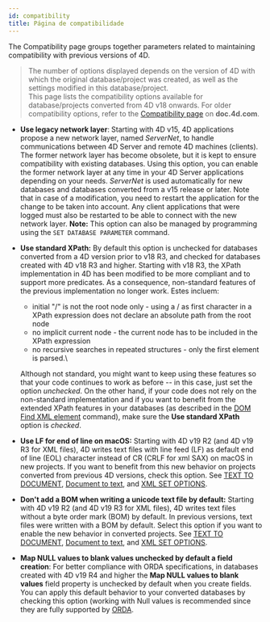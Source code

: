 ```yaml
---
id: compatibility
title: Página de compatibilidade
---
```


The Compatibility page groups together parameters related to maintaining compatibility with previous versions of 4D.

> The number of options displayed depends on the version of 4D with which the original database/project was created, as well as the settings modified in this database/project.   
> This page lists the compatibility options available for database/projects converted from 4D v18 onwards. For older compatibility options, refer to the [Compatibility page](https://doc.4d.com/4Dv19R3/4D/19-R3/Compatibility-page.300-5612610.en.html) on **doc.4d.com**.

- **Use legacy network layer**: Starting with 4D v15, 4D applications propose a new network layer, named *ServerNet*, to handle communications between 4D Server and remote 4D machines (clients). The former network layer has become obsolete, but it is kept to ensure compatibility with existing databases. Using this option, you can enable the former network layer at any time in your 4D Server applications depending on your needs. *ServerNet* is used automatically for new databases and databases converted from a v15 release or later. Note that in case of a modification, you need to restart the application for the change to be taken into account. Any client applications that were logged must also be restarted to be able to connect with the new network layer. **Note:** This option can also be managed by programming using the `SET DATABASE PARAMETER` command.

- **Use standard XPath:** By default this option is unchecked for databases converted from a 4D version prior to v18 R3, and checked for databases created with 4D v18 R3 and higher. Starting with v18 R3, the XPath implementation in 4D has been modified to be more compliant and to support more predicates. As a consequence, non-standard features of the previous implementation no longer work. Estes incluem:
    * initial "/" is not the root node only - using a / as first character in a XPath expression does not declare an absolute path from the root node
    * no implicit current node - the current node has to be included in the XPath expression
    * no recursive searches in repeated structures - only the first element is parsed.\

    Although not standard, you might want to keep using these features so that your code continues to work as before -- in this case, just set the option *unchecked*. On the other hand, if your code does not rely on the non-standard implementation and if you want to benefit from the extended XPath features in your databases (as described in the [DOM Find XML element](https://doc.4d.com/4dv19R/help/command/en/page864.html) command), make sure the **Use standard XPath** option is *checked*.

-   **Use LF for end of line on macOS:** Starting with 4D v19 R2 (and 4D v19 R3 for XML files), 4D writes text files with line feed (LF) as default end of line (EOL) character instead of CR (CRLF for xml SAX) on macOS in new projects. If you want to benefit from this new behavior on projects converted from previous 4D versions, check this option. See [TEXT TO DOCUMENT](https://doc.4d.com/4dv19R/help/command/en/page1237.html), [Document to text](https://doc.4d.com/4dv19R/help/command/en/page1236.html), and [XML SET OPTIONS](https://doc.4d.com/4dv19R/help/command/en/page1090.html).

-   **Don't add a BOM when writing a unicode text file by default:** Starting with 4D v19 R2 (and 4D v19 R3 for XML files), 4D writes text files without a byte order mark (BOM) by default. In previous versions, text files were written with a BOM by default. Select this option if you want to enable the new behavior in converted projects. See [TEXT TO DOCUMENT](https://doc.4d.com/4dv19R/help/command/en/page1237.html), [Document to text](https://doc.4d.com/4dv19R/help/command/en/page1236.html), and [XML SET OPTIONS](https://doc.4d.com/4dv19R/help/command/en/page1090.html).

- **Map NULL values to blank values unchecked by default a field creation**: For better compliance with ORDA specifications, in databases created with 4D v19 R4 and higher the **Map NULL values to blank values** field property is unchecked by default when you create fields. You can apply this default behavior to your converted databases by checking this option (working with Null values is recommended since they are fully supported by [ORDA](../ORDA/overview.md).